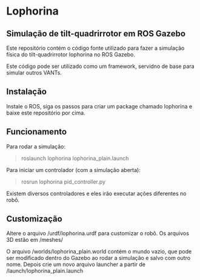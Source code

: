 # Lophorina
## Simulação de tilt-quadrirrotor em ROS Gazebo

Este repositório contém o código fonte utilizado para fazer a simulação física do tilt-quadrirrotor lophorina no ROS Gazebo.

Este código pode ser utilizado como um framework, servidno de base para simular outros VANTs.

## Instalação

Instale o ROS, siga os passos para criar um package chamado lophorina e baixe este repositório por cima.

## Funcionamento

Para rodar a simulação:

> roslaunch lophorina lophorina_plain.launch

Para iniciar um controlador (com a simulação aberta):

> rosrun lophorina pid_controller.py

Existem diversos controladores e eles irão executar ações diferentes no robô.

## Customização

Altere o arquivo /urdf/lophorina.urdf para customizar o robô. Os arquivos 3D estão em /meshes/

O arquivo /worlds/lophorina_plain.world contém o mundo vazio, que pode ser modificado dentro do Gazebo ao rodar a simulação e salvo com outro nome. Depois crie um novo arquivo launcher a partir de /launch/lophorina_plain.launch
